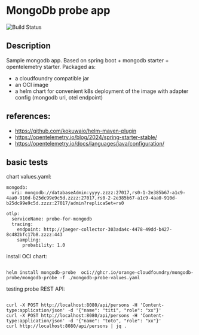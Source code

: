 # MongoDb probe app
![Build Status](https://github.com/orange-cloudfoundry/mongodb-probe/actions/workflows/maven.yml/badge.svg)

## Description


Sample mongodb app.
Based on spring boot + mongodb starter + opentelemetry starter.
Packaged as:
- a cloudfoundry compatible jar
- an OCI image
- a helm chart for convenient k8s deployment of the image with adapter config (mongodb uri, otel endpoint)



## references:
- https://github.com/kokuwaio/helm-maven-plugin
- https://opentelemetry.io/blog/2024/spring-starter-stable/
- https://opentelemetry.io/docs/languages/java/configuration/

## basic tests

chart values.yaml:

```
mongodb:
  uri: mongodb://databaseAdmin:yyyy.zzzz:27017,rs0-1-2e385b67-a1c9-4aa0-910d-b25dc99e9c5d.zzzz:27017,rs0-2-2e385b67-a1c9-4aa0-910d-b25dc99e9c5d.zzzz:27017/admin?replicaSet=rs0

otlp:
  serviceName: probe-for-mongodb
  tracing:
    endpoint: http://jaeger-collector-303ada4c-4478-49dd-b427-8c482bfc17b8.zzzz:443
    sampling:
      probability: 1.0

```


install OCI chart:

```

helm install mongodb-probe  oci://ghcr.io/orange-cloudfoundry/mongodb-probe/mongodb-probe -f ./mongodb-probe-values.yaml

``` 

testing probe REST API:
```

curl -X POST http://localhost:8080/api/persons -H 'Content-type:application/json' -d '{"name": "titi", "role": "xx"}'
curl -X POST http://localhost:8080/api/persons -H 'Content-type:application/json' -d '{"name": "toto", "role": "xx"}'
curl http://localhost:8080/api/persons | jq .



```

